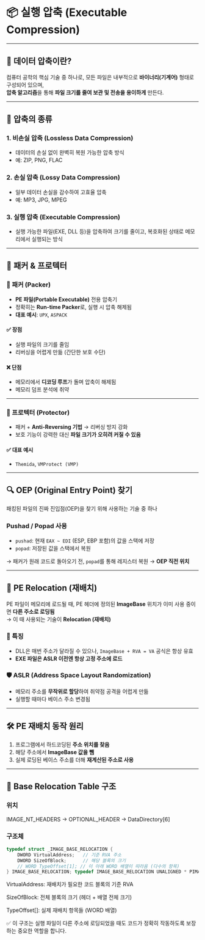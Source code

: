 # 📦 실행 압축 (Executable Compression)

---

## 📌 데이터 압축이란?

컴퓨터 공학의 핵심 기술 중 하나로, 모든 파일은 내부적으로 **바이너리(기계어)** 형태로 구성되어 있으며,  
**압축 알고리즘**을 통해 **파일 크기를 줄여 보관 및 전송을 용이하게** 만든다.

---

## 📂 압축의 종류

### 1. 비손실 압축 (Lossless Data Compression)
- 데이터의 손실 없이 완벽히 복원 가능한 압축 방식  
- 예: ZIP, PNG, FLAC

### 2. 손실 압축 (Lossy Data Compression)
- 일부 데이터 손실을 감수하여 고효율 압축  
- 예: MP3, JPG, MPEG

### 3. 실행 압축 (Executable Compression)
- 실행 가능한 파일(EXE, DLL 등)을 압축하여 크기를 줄이고, 복호화된 상태로 메모리에서 실행되는 방식

---

## 🧰 패커 & 프로텍터

### 🎯 패커 (Packer)
- **PE 파일(Portable Executable)** 전용 압축기
- 정확히는 **Run-time Packer**로, 실행 시 압축 해제됨
- **대표 예시**: `UPX`, `ASPACK`

#### ✅ 장점
- 실행 파일의 크기를 줄임
- 리버싱을 어렵게 만듦 (간단한 보호 수단)

#### ❌ 단점
- 메모리에서 **디코딩 루프**가 돌며 압축이 해제됨
- 메모리 덤프 분석에 취약

---

### 🔐 프로텍터 (Protector)
- 패커 + **Anti-Reversing 기법** → 리버싱 방지 강화
- 보호 기능이 강력한 대신 **파일 크기가 오히려 커질 수 있음**

#### ✅ 대표 예시
- `Themida`, `VMProtect (VMP)`

---

## 🔍 OEP (Original Entry Point) 찾기

패킹된 파일의 진짜 진입점(OEP)을 찾기 위해 사용하는 기술 중 하나

### Pushad / Popad 사용
- `pushad`: 현재 `EAX ~ EDI` (ESP, EBP 포함)의 값을 스택에 저장
- `popad`: 저장된 값을 스택에서 복원

→ 패커가 원래 코드로 돌아오기 전, `popad`를 통해 레지스터 복원 → **OEP 직전 위치**

---

## 🔄 PE Relocation (재배치)

PE 파일이 메모리에 로드될 때, PE 헤더에 정의된 **ImageBase** 위치가 이미 사용 중이면 **다른 주소로 로딩됨**  
→ 이 때 사용되는 기술이 **Relocation (재배치)**

### 📍 특징
- DLL은 매번 주소가 달라질 수 있으나, `ImageBase + RVA = VA` 공식은 항상 유효
- **EXE 파일은 ASLR 이전엔 항상 고정 주소에 로드**

### 🛡 ASLR (Address Space Layout Randomization)
- 메모리 주소를 **무작위로 할당**하여 취약점 공격을 어렵게 만듦
- 실행할 때마다 베이스 주소 변경됨

---

## 🛠 PE 재배치 동작 원리

1. 프로그램에서 하드코딩된 **주소 위치를 찾음**
2. 해당 주소에서 **ImageBase 값을 뺌**
3. 실제 로딩된 베이스 주소를 더해 **재계산된 주소로 사용**

---

## 📑 Base Relocation Table 구조

### 위치
IMAGE_NT_HEADERS → OPTIONAL_HEADER → DataDirectory[6]

### 구조체
```c
typedef struct _IMAGE_BASE_RELOCATION { 
    DWORD VirtualAddress;   // 기준 RVA 주소
    DWORD SizeOfBlock;      // 해당 블록의 크기
    // WORD TypeOffset[1]; // 이 아래 WORD 배열이 따라옴 (다수의 항목)
} IMAGE_BASE_RELOCATION; typedef IMAGE_BASE_RELOCATION UNALIGNED * PIMAGE_BASE_RELOCATION;

```

VirtualAddress: 재배치가 필요한 코드 블록의 기준 RVA

SizeOfBlock: 전체 블록의 크기 (헤더 + 배열 전체 크기)

TypeOffset[]: 실제 재배치 항목들 (WORD 배열)

✅ 이 구조는 실행 파일이 다른 주소에 로딩되었을 때도 코드가 정확히 작동하도록 보장하는 중요한 역할을 합니다.



